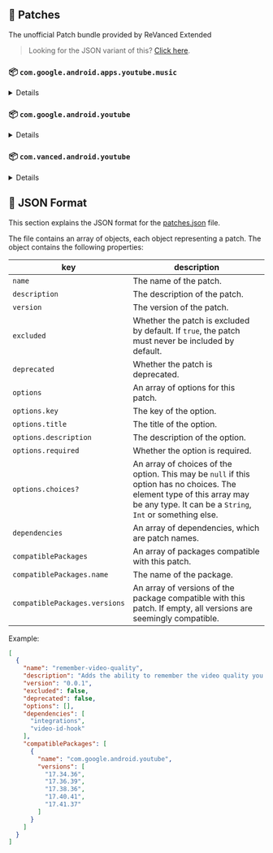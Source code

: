 ## 🧩 Patches

The unofficial Patch bundle provided by ReVanced Extended

> Looking for the JSON variant of this? [Click here](patches.json).

### 📦 `com.google.android.apps.youtube.music`
<details>

| 💊 Patch | 📜 Description | 🏹 Target Version |
|:--------:|:--------------:|:-----------------:|
| `minimized-playback-music` | Enables minimized playback on Kids music. | 5.29.52 |
| `tasteBuilder-remover` | Removes the "Tell us which artists you like" card from the home screen. | 5.29.52 |
| `hide-get-premium` | Removes all "Get Premium" evidences from the avatar menu. | 5.29.52 |
| `custom-branding-music-red` | Changes the YouTube Music launcher icon to your choice (defaults to ReVanced Red). | all |
| `custom-branding-music-revancify` | Changes the YouTube Music launcher icon to your choice (Revancify). | all |
| `compact-header` | Hides the music category bar at the top of the homepage. | 5.29.52 |
| `upgrade-button-remover` | Removes the upgrade tab from the pivot bar. | 5.29.52 |
| `background-play` | Enables playing music in the background. | 5.29.52 |
| `music-microg-support` | Allows YouTube Music ReVanced to run without root and under a different package name. | 5.29.52 |
| `custom-package-name-music` | Allows ReVanced Extended Music to run under a different package name than ReVanced Music (NON-ROOT users only!). | 5.29.52 |
| `music-video-ads` | Removes ads in the music player. | 5.29.52 |
| `codecs-unlock` | Adds more audio codec options. The new audio codecs usually result in better audio quality. | 5.29.52 |
| `exclusive-audio-playback` | Enables the option to play music without video. | 5.29.52 |
| `website-music` | Leave website URL in settings. | all |
| `tablet-mode` | Unlocks landscape mode. | 5.29.52 |
| `black-navbar` | Sets the navigation bar color to black. | 5.29.52 |
</details>

### 📦 `com.google.android.youtube`
<details>

| 💊 Patch | 📜 Description | 🏹 Target Version |
|:--------:|:--------------:|:-----------------:|
| `swipe-controls` | Adds volume and brightness swipe controls. | 17.41.37 |
| `overlay-buttons` | Add overlay buttons for YouTube - copy, copy with timestamp, repeat, download. | 17.41.37 |
| `overlay-buttons-alternative-icon` | Use alternative Icons for the overlay buttons. | 17.41.37 |
| `seekbar-tapping` | Enables tap-to-seek on the seekbar of the video player. | 17.41.37 |
| `disable-create-button` | Hides the create button in the navigation bar. | 17.41.37 |
| `hide-cast-button` | Hides the cast button in the video player. | all |
| `return-youtube-dislike` | Shows the dislike count of videos using the Return YouTube Dislike API. | 17.41.37 |
| `hide-autoplay-button` | Hides the autoplay button in the video player. | 17.41.37 |
| `hide-captions-button` | Hides the captions button in the video player. | 17.41.37 |
| `disable-auto-player-popup-panels` | Disable automatic popup panels (playlist or live chat) on video player. | 17.41.37 |
| `disable-startup-shorts-player` | Disables playing YouTube Shorts when launching YouTube. | 17.41.37 |
| `custom-branding-icon-red` | Changes the YouTube launcher icon to your choice (defaults to ReVanced Red). | all |
| `custom-branding-icon-blue` | Changes the YouTube launcher icon to your choice (ReVanced Blue). | all |
| `custom-branding-icon-revancify` | Changes the YouTube launcher icon to your choice (Revancify). | all |
| `custom-branding-name` | Changes the YouTube launcher name to your choice (defaults to ReVanced Extended). | all |
| `amoled` | Enables pure black theme. | all |
| `materialyou` | Enables MaterialYou theme for Android 12+. | all |
| `remove-playerbutton-background` | Disable Player Button Overlay Background. | all |
| `hide-pip-notification` | Disable pip notification when you first launch pip mode. | 17.41.37 |
| `hide-crowdfunding-box` | Hides the crowdfunding box between the player and video description. | 17.41.37 |
| `hide-time-and-seekbar` | Hides progress bar and time counter on videos. | 17.41.37 |
| `hide-watch-in-vr` | Hide the Watch in VR item from the menu item. | 17.41.37 |
| `extended` | Add ReVanced Extended Features. | 17.41.37 |
| `old-quality-layout` | Enables the original quality flyout menu. | 17.41.37 |
| `hide-shorts-button` | Hides the shorts button on the navigation bar. | 17.41.37 |
| `hide-watermark` | Hides creator's watermarks on videos. | 17.41.37 |
| `hide-email-address` | Hides the email address in the account switcher. | 17.41.37 |
| `sponsorblock` | Integrate SponsorBlock. | 17.41.37 |
| `enable-wide-searchbar` | Replaces the search icon with a wide search bar. This will hide the YouTube logo when active. | 17.41.37 |
| `tablet-layout` | Tricks the dpi to use some tablet layouts. | 17.41.37 |
| `tablet-mini-player` | Enables the tablet mini player layout. | 17.41.37 |
| `disable-auto-captions` | Disable forced captions from being automatically enabled. | 17.41.37 |
| `minimized-playback` | Enables minimized and background playback. | 17.41.37 |
| `client-spoof` | Spoofs the YouTube or Vanced client to prevent playback issues. | all |
| `client-spoof-v2` | Spoof the YouTube client version to prevent fullscreen rotation issue. | 17.41.37 |
| `translations` | Add Crowdin Translations. | all |
| `custom-video-buffer` | Lets you change the buffers of videos. | 17.41.37 |
| `always-autorepeat` | Always repeats the playing video again. | 17.41.37 |
| `microg-support` | Allows YouTube ReVanced to run without root and under a different package name with Vanced MicroG. | 17.41.37 |
| `custom-package-name` | Allows ReVanced Extended to run under a different package name than ReVanced (NON-ROOT users only!). | 17.41.37 |
| `settings` | Adds settings for ReVanced to YouTube. | all |
| `custom-playback-speed` | Adds more video playback speed options. | 17.41.37 |
| `hdr-auto-brightness` | Makes the brightness of HDR videos follow the system default. | 17.41.37 |
| `hide-button-container` | Removes button container. | 17.41.37 |
| `inapp-browser` | Use an external browser to open the url. | 17.41.37 |
| `parse-uri-redirect` | Follow direct links, bypassing youtube.com/redirect. | 17.41.37 |
| `hide-my-mix` | Remove My Mix from home feed and video player. | 17.41.37 |
| `optimize-resource` | Optimize resources to make your app lightweight, Add missing translations to YouTube. | all |
| `remember-video-quality` | Adds the ability to remember the video quality you chose in the video quality flyout. | 17.41.37 |
| `default-video-speed` | Adds the ability to set default video speed. | 17.41.37 |
| `video-ads` | Removes ads in the video player. | 17.41.37 |
| `general-ads` | Removes general ads. | 17.41.37 |
| `hide-infocard-suggestions` | Hides infocards in videos. | 17.41.37 |
| `website` | Leave website URL in ReVanced settings. | all |
</details>

### 📦 `com.vanced.android.youtube`
<details>

| 💊 Patch | 📜 Description | 🏹 Target Version |
|:--------:|:--------------:|:-----------------:|
| `client-spoof` | Spoofs the YouTube or Vanced client to prevent playback issues. | all |
</details>



## 📝 JSON Format

This section explains the JSON format for the [patches.json](patches.json) file.

The file contains an array of objects, each object representing a patch. The object contains the following properties:

| key                           | description                                                                                                                                                                           |
|-------------------------------|---------------------------------------------------------------------------------------------------------------------------------------------------------------------------------------|
| `name`                        | The name of the patch.                                                                                                                                                                |
| `description`                 | The description of the patch.                                                                                                                                                         |
| `version`                     | The version of the patch.                                                                                                                                                             |
| `excluded`                    | Whether the patch is excluded by default. If `true`, the patch must never be included by default.                                                                                     |
| `deprecated`                  | Whether the patch is deprecated.                                                                                                                                                      |
| `options`                     | An array of options for this patch.                                                                                                                                                   |
| `options.key`                 | The key of the option.                                                                                                                                                                |
| `options.title`               | The title of the option.                                                                                                                                                              |
| `options.description`         | The description of the option.                                                                                                                                                        |
| `options.required`            | Whether the option is required.                                                                                                                                                       |
| `options.choices?`            | An array of choices of the option. This may be `null` if this option has no choices. The element type of this array may be any type. It can be a `String`, `Int` or something else.   |
| `dependencies`                | An array of dependencies, which are patch names.                                                                                                                                      |
| `compatiblePackages`          | An array of packages compatible with this patch.                                                                                                                                      |
| `compatiblePackages.name`     | The name of the package.                                                                                                                                                              |
| `compatiblePackages.versions` | An array of versions of the package compatible with this patch. If empty, all versions are seemingly compatible.                                                                      |

Example:

```json
[
  {
    "name": "remember-video-quality",
    "description": "Adds the ability to remember the video quality you chose in the video quality flyout.",
    "version": "0.0.1",
    "excluded": false,
    "deprecated": false,
    "options": [],
    "dependencies": [
      "integrations",
      "video-id-hook"
    ],
    "compatiblePackages": [
      {
        "name": "com.google.android.youtube",
        "versions": [
          "17.34.36",
          "17.36.39",
          "17.38.36",
          "17.40.41",
          "17.41.37"
        ]
      }
    ]
  }
]
```